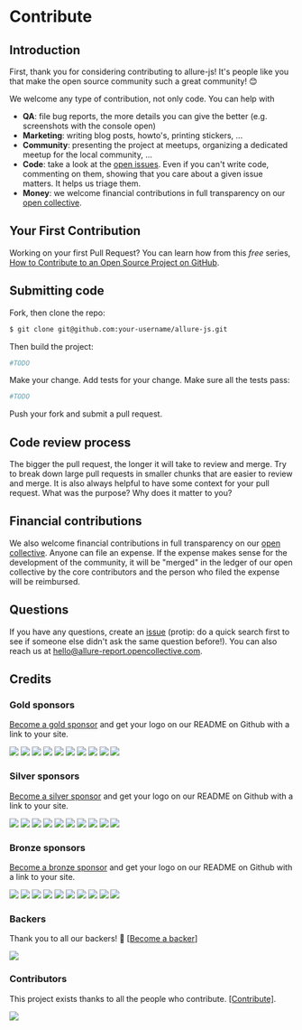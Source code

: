 # Contribute

## Introduction

First, thank you for considering contributing to allure-js! It's people like you that make the open source community such a great community! 😊

We welcome any type of contribution, not only code. You can help with 
- **QA**: file bug reports, the more details you can give the better (e.g. screenshots with the console open)
- **Marketing**: writing blog posts, howto's, printing stickers, ...
- **Community**: presenting the project at meetups, organizing a dedicated meetup for the local community, ...
- **Code**: take a look at the [open issues](https://github.com/allure-framework/allure-js/issues). Even if you can't write code, commenting on them, showing that you care about a given issue matters. It helps us triage them.
- **Money**: we welcome financial contributions in full transparency on our [open collective](https://opencollective.com/allure-report).

## Your First Contribution

Working on your first Pull Request? You can learn how from this *free* series, [How to Contribute to an Open Source Project on GitHub](https://egghead.io/series/how-to-contribute-to-an-open-source-project-on-github).

## Submitting code

Fork, then clone the repo:

```bash
$ git clone git@github.com:your-username/allure-js.git
```

Then build the project:

```bash
#TODO
```

Make your change. Add tests for your change. Make sure all the tests pass:

```bash
#TODO
```

Push your fork and submit a pull request. 

## Code review process

The bigger the pull request, the longer it will take to review and merge. Try to break down large pull requests in smaller chunks that are easier to review and merge.
It is also always helpful to have some context for your pull request. What was the purpose? Why does it matter to you?

## Financial contributions

We also welcome financial contributions in full transparency on our [open collective](https://opencollective.com/allure-report).
Anyone can file an expense. If the expense makes sense for the development of the community, it will be "merged" in the ledger of our open collective by the core contributors and the person who filed the expense will be reimbursed.

## Questions

If you have any questions, create an [issue](issue) (protip: do a quick search first to see if someone else didn't ask the same question before!).
You can also reach us at hello@allure-report.opencollective.com.

## Credits

### Gold sponsors

[Become a gold sponsor](https://opencollective.com/allure-report#sponsor) and get your logo on our README on Github with a link to your site.

<a href="https://opencollective.com/allure-report/tiers/gold-sponsors/0/website?requireActive=false" target="_blank"><img src="https://opencollective.com/allure-report/tiers/gold-sponsors/0/avatar.svg?requireActive=false&avatarHeight=400"></a>
<a href="https://opencollective.com/allure-report/tiers/gold-sponsors/1/website?requireActive=false" target="_blank"><img src="https://opencollective.com/allure-report/tiers/gold-sponsors/1/avatar.svg?requireActive=false&avatarHeight=400"></a>
<a href="https://opencollective.com/allure-report/tiers/gold-sponsors/2/website?requireActive=false" target="_blank"><img src="https://opencollective.com/allure-report/tiers/gold-sponsors/2/avatar.svg?requireActive=false&avatarHeight=400"></a>
<a href="https://opencollective.com/allure-report/tiers/gold-sponsors/3/website?requireActive=false" target="_blank"><img src="https://opencollective.com/allure-report/tiers/gold-sponsors/3/avatar.svg?requireActive=false&avatarHeight=400"></a>
<a href="https://opencollective.com/allure-report/tiers/gold-sponsors/4/website?requireActive=false" target="_blank"><img src="https://opencollective.com/allure-report/tiers/gold-sponsors/4/avatar.svg?requireActive=false&avatarHeight=400"></a>
<a href="https://opencollective.com/allure-report/tiers/gold-sponsors/5/website?requireActive=false" target="_blank"><img src="https://opencollective.com/allure-report/tiers/gold-sponsors/5/avatar.svg?requireActive=false&avatarHeight=400"></a>
<a href="https://opencollective.com/allure-report/tiers/gold-sponsors/6/website?requireActive=false" target="_blank"><img src="https://opencollective.com/allure-report/tiers/gold-sponsors/6/avatar.svg?requireActive=false&avatarHeight=400"></a>
<a href="https://opencollective.com/allure-report/tiers/gold-sponsors/7/website?requireActive=false" target="_blank"><img src="https://opencollective.com/allure-report/tiers/gold-sponsors/7/avatar.svg?requireActive=false&avatarHeight=400"></a>
<a href="https://opencollective.com/allure-report/tiers/gold-sponsors/8/website?requireActive=false" target="_blank"><img src="https://opencollective.com/allure-report/tiers/gold-sponsors/8/avatar.svg?requireActive=false&avatarHeight=400"></a>
<a href="https://opencollective.com/allure-report/tiers/gold-sponsors/9/website?requireActive=false" target="_blank"><img src="https://opencollective.com/allure-report/tiers/gold-sponsors/9/avatar.svg?requireActive=false&avatarHeight=400"></a>

### Silver sponsors

[Become a silver sponsor](https://opencollective.com/allure-report#sponsor) and get your logo on our README on Github with a link to your site.

<a href="https://opencollective.com/allure-report/tiers/silver-sponsors/0/website?requireActive=false" target="_blank"><img src="https://opencollective.com/allure-report/tiers/silver-sponsors/0/avatar.svg?requireActive=false&avatarHeight=300"></a>
<a href="https://opencollective.com/allure-report/tiers/silver-sponsors/1/website?requireActive=false" target="_blank"><img src="https://opencollective.com/allure-report/tiers/silver-sponsors/1/avatar.svg?requireActive=false&avatarHeight=300"></a>
<a href="https://opencollective.com/allure-report/tiers/silver-sponsors/2/website?requireActive=false" target="_blank"><img src="https://opencollective.com/allure-report/tiers/silver-sponsors/2/avatar.svg?requireActive=false&avatarHeight=300"></a>
<a href="https://opencollective.com/allure-report/tiers/silver-sponsors/3/website?requireActive=false" target="_blank"><img src="https://opencollective.com/allure-report/tiers/silver-sponsors/3/avatar.svg?requireActive=false&avatarHeight=300"></a>
<a href="https://opencollective.com/allure-report/tiers/silver-sponsors/4/website?requireActive=false" target="_blank"><img src="https://opencollective.com/allure-report/tiers/silver-sponsors/4/avatar.svg?requireActive=false&avatarHeight=300"></a>
<a href="https://opencollective.com/allure-report/tiers/silver-sponsors/5/website?requireActive=false" target="_blank"><img src="https://opencollective.com/allure-report/tiers/silver-sponsors/5/avatar.svg?requireActive=false&avatarHeight=300"></a>
<a href="https://opencollective.com/allure-report/tiers/silver-sponsors/6/website?requireActive=false" target="_blank"><img src="https://opencollective.com/allure-report/tiers/silver-sponsors/6/avatar.svg?requireActive=false&avatarHeight=300"></a>
<a href="https://opencollective.com/allure-report/tiers/silver-sponsors/7/website?requireActive=false" target="_blank"><img src="https://opencollective.com/allure-report/tiers/silver-sponsors/7/avatar.svg?requireActive=false&avatarHeight=300"></a>
<a href="https://opencollective.com/allure-report/tiers/silver-sponsors/8/website?requireActive=false" target="_blank"><img src="https://opencollective.com/allure-report/tiers/silver-sponsors/8/avatar.svg?requireActive=false&avatarHeight=300"></a>
<a href="https://opencollective.com/allure-report/tiers/silver-sponsors/9/website?requireActive=false" target="_blank"><img src="https://opencollective.com/allure-report/tiers/silver-sponsors/9/avatar.svg?requireActive=false&avatarHeight=300"></a>

### Bronze sponsors

[Become a bronze sponsor](https://opencollective.com/allure-report#sponsor) and get your logo on our README on Github with a link to your site.

<a href="https://opencollective.com/allure-report/tiers/bronze-sponsors/0/website?requireActive=false" target="_blank"><img src="https://opencollective.com/allure-report/tiers/bronze-sponsors/0/avatar.svg?requireActive=false&avatarHeight=200"></a>
<a href="https://opencollective.com/allure-report/tiers/bronze-sponsors/1/website?requireActive=false" target="_blank"><img src="https://opencollective.com/allure-report/tiers/bronze-sponsors/1/avatar.svg?requireActive=false&avatarHeight=200"></a>
<a href="https://opencollective.com/allure-report/tiers/bronze-sponsors/2/website?requireActive=false" target="_blank"><img src="https://opencollective.com/allure-report/tiers/bronze-sponsors/2/avatar.svg?requireActive=false&avatarHeight=200"></a>
<a href="https://opencollective.com/allure-report/tiers/bronze-sponsors/3/website?requireActive=false" target="_blank"><img src="https://opencollective.com/allure-report/tiers/bronze-sponsors/3/avatar.svg?requireActive=false&avatarHeight=200"></a>
<a href="https://opencollective.com/allure-report/tiers/bronze-sponsors/4/website?requireActive=false" target="_blank"><img src="https://opencollective.com/allure-report/tiers/bronze-sponsors/4/avatar.svg?requireActive=false&avatarHeight=200"></a>
<a href="https://opencollective.com/allure-report/tiers/bronze-sponsors/5/website?requireActive=false" target="_blank"><img src="https://opencollective.com/allure-report/tiers/bronze-sponsors/5/avatar.svg?requireActive=false&avatarHeight=200"></a>
<a href="https://opencollective.com/allure-report/tiers/bronze-sponsors/6/website?requireActive=false" target="_blank"><img src="https://opencollective.com/allure-report/tiers/bronze-sponsors/6/avatar.svg?requireActive=false&avatarHeight=200"></a>
<a href="https://opencollective.com/allure-report/tiers/bronze-sponsors/7/website?requireActive=false" target="_blank"><img src="https://opencollective.com/allure-report/tiers/bronze-sponsors/7/avatar.svg?requireActive=false&avatarHeight=200"></a>
<a href="https://opencollective.com/allure-report/tiers/bronze-sponsors/8/website?requireActive=false" target="_blank"><img src="https://opencollective.com/allure-report/tiers/bronze-sponsors/8/avatar.svg?requireActive=false&avatarHeight=200"></a>
<a href="https://opencollective.com/allure-report/tiers/bronze-sponsors/9/website?requireActive=false" target="_blank"><img src="https://opencollective.com/allure-report/tiers/bronze-sponsors/9/avatar.svg?requireActive=false&avatarHeight=200"></a>

### Backers

Thank you to all our backers! 🙏 [[Become a backer](https://opencollective.com/allure-report#backer)]

<a href="https://opencollective.com/allure-report#backers" target="_blank"><img src="https://opencollective.com/allure-report/tiers/backers.svg?avatarHeight=36&width=890&showBtn=false"></a>

### Contributors

This project exists thanks to all the people who contribute. [[Contribute]](.github/CONTRIBUTING.md).

<a href="graphs/contributors"><img src="https://opencollective.com/allure-report/contributors.svg?avatarHeight=24&width=890&showBtn=false" /></a>

<!-- This `CONTRIBUTING.md` is based on @nayafia's template https://github.com/nayafia/contributing-template -->
